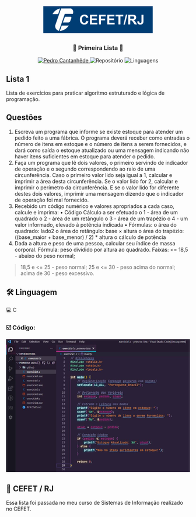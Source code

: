 <h1 align="center">
    <img alt="CEFET/RJ" title="Cefet" src="github/logo.png" width="300px" />
</h1>

<div align="center">
    <h3> 🔵 Primeira Lista 🔵 </h3>
    <a href="https://github.com/PedroCantanhede" target="_blank">
      <img src="https://img.shields.io/static/v1?label=Author&message=PedroCantanhede&color=003d74&style=for-the-badge" target="_blank" alt="Pedro Cantanhêde">
    </a>
    <img src="https://img.shields.io/github/repo-size/PedroCantanhede/primeira-lista?color=003d74&style=for-the-badge" alt="Repositório"> 
    <img src="https://img.shields.io/github/languages/count/PedroCantanhede/primeira-lista?color=003d74&style=for-the-badge" alt="Linguagens">
</div>

## Lista 1

Lista de exercícios para praticar algoritmo estruturado e lógica de programação.

## Questões

1.	Escreva um programa que informe se existe estoque para atender um pedido feito a uma fábrica. O programa deverá receber como entradas o número de itens em estoque e o número de itens a serem fornecidos, e dará como saída o estoque atualizado ou uma mensagem indicando não haver itens suficientes em estoque para atender o pedido.
2.	Faça um programa que lê dois valores, o primeiro servindo de indicador de operação e o segundo correspondendo ao raio de uma circunferência. Caso o primeiro valor lido seja igual a 1, calcular e imprimir a área desta circunferência. Se o valor lido for 2, calcular e imprimir o perímetro da circunferência. E se o valor lido for diferente destes dois valores, imprimir uma mensagem dizendo que o indicador de operação foi mal fornecido.
3.	Recebido um código numérico e valores apropriados a cada caso, calcule e imprima:
•	Código Cálculo a ser efetuado
o	1 - área de um quadrado
o	2 - área de um retângulo
o	3 - área de um trapézio
o	4 - um valor informado, elevado à potência indicada
•	Fórmulas:
o	área do quadrado: lado2
o	área do retângulo: base × altura
o	área do trapézio: ((base_maior + base_menor) / 2) * altura
o	cálculo de potência
4.	Dada a altura e peso de uma pessoa, calcular seu índice de massa corporal. Fórmula: peso dividido por altura ao quadrado. Faixas:
<= 18,5 - abaixo do peso normal; 
> 18,5 e <= 25 - peso normal; 
> 25 e <= 30 - peso acima do normal; 
acima de 30 - peso excessivo.


## 🛠️ Linguagem

💻 C


### ☑️ Código:

![image](github/codigo.JPG)


## 🌟 CEFET / RJ

Essa lista foi passada no meu curso de Sistemas de Informação realizado no CEFET.

